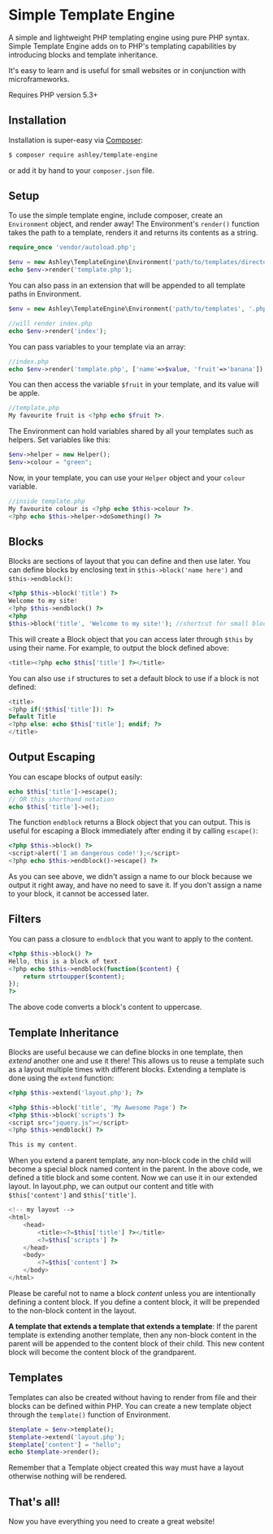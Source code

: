 Simple Template Engine
=====

A simple and lightweight PHP templating engine using pure PHP syntax.
Simple Template Engine adds on to PHP's templating capabilities by introducing blocks and template inheritance.

It's easy to learn and is useful for small websites or in conjunction with microframeworks.

Requires PHP version 5.3+


## Installation

Installation is super-easy via [Composer](https://getcomposer.org/):

```bash
$ composer require ashley/template-engine
```

or add it by hand to your `composer.json` file.


## Setup

To use the simple template engine, include composer, create an `Environment` object, and render away!
The Environment's `render()` function takes the path to a template, renders it and returns its contents as a string.

```php
require_once 'vendor/autoload.php';

$env = new Ashley\TemplateEngine\Environment('path/to/templates/directory');
echo $env->render('template.php');
```

You can also pass in an extension that will be appended to all template paths in Environment.

```php
$env = new Ashley\TemplateEngine\Environment('path/to/templates', '.php');

//will render index.php
echo $env->render('index');
```

You can pass variables to your template via an array:

```php
//index.php
echo $env->render('template.php', ['name'=>$value, 'fruit'=>'banana']);
```

You can then access the variable `$fruit` in your template, and its value will be apple.

```php
//template.php
My favourite fruit is <?php echo $fruit ?>.
```

The Environment can hold variables shared by all your templates such as helpers.  Set variables like this: 
```php
$env->helper = new Helper();
$env->colour = "green";
```

Now, in your template, you can use your `Helper` object and your `colour` variable.

```php
//inside template.php
My favourite colour is <?php echo $this->colour ?>.
<?php echo $this->helper->doSomething() ?>
```

Blocks
-----

Blocks are sections of layout that you can define and then use later.
You can define blocks by enclosing text in `$this->block('name here')` and `$this->endblock()`:

```php
<?php $this->block('title') ?>
Welcome to my site!
<?php $this->endblock() ?>
<?php
$this->block('title', 'Welcome to my site!'); //shortcut for small blocks
```
This will create a Block object that you can access later through `$this` by using their name.
For example, to output the block defined above: 

```php
<title><?php echo $this['title'] ?></title>
```

You can also use `if` structures to set a default block to use if a block is not defined: 

```php
<title>
<?php if(!$this['title']): ?>
Default Title
<?php else: echo $this['title']; endif; ?>
</title>
```

Output Escaping
-----
You can escape blocks of output easily: 

```php
echo $this['title']->escape();
// OR this shorthand notation
echo $this['title']->e();
```

The function `endblock` returns a Block object that you can output.
This is useful for escaping a Block immediately after ending it by calling `escape()`:

```php
<?php $this->block() ?>
<script>alert('I am dangerous code!');</script>
<?php echo $this->endblock()->escape() ?>

```

As you can see above, we didn't assign a name to our block because we output it right away, and have no need to save it.
If you don't assign a name to your block, it cannot be accessed later.

Filters
-----

You can pass a closure to `endblock` that you want to apply to the content.

```php
<?php $this->block() ?>
Hello, this is a block of text.
<?php echo $this->endblock(function($content) {
	return strtoupper($content);
});
?>
```

The above code converts a block's content to uppercase.

Template Inheritance
-----

Blocks are useful because we can define blocks in one template, then _extend_ another one and use it there!
This allows us to reuse a template such as a layout multiple times with different blocks.
Extending a template is done using the `extend` function:

```php
<?php $this->extend('layout.php'); ?>

<?php $this->block('title', 'My Awesome Page') ?>
<?php $this->block('scripts') ?>
<script src="jquery.js"></script>
<?php $this->endblock() ?>

This is my content.
```

When you extend a parent template, any non-block code in the child will become a special block named content in the parent.
In the above code, we defined a title block and some content.  Now we can use it in our extended layout.
In layout.php, we can output our content and title with `$this['content']` and `$this['title']`.

```php
<!-- my layout -->
<html>
	<head>
		<title><?=$this['title'] ?></title>
		<?=$this['scripts'] ?>
	</head>
	<body>
		<?=$this['content'] ?>
	</body>
</html>
```

Please be careful not to name a block _content_ unless you are intentionally defining a content block.
If you define a content block, it will be prepended to the non-block content in the layout.

**A template that extends a template that extends a template**: If the parent template is extending another template, then any non-block content in the parent will be appended to the content block of their child.  This new content block will become the content block of the grandparent.

Templates
-----

Templates can also be created without having to render from file and their blocks can be defined within PHP.
You can create a new template object through the `template()` function of Environment.

```php
$template = $env->template();
$template->extend('layout.php');
$template['content'] = "hello";
echo $template->render();
```

Remember that a Template object created this way must have a layout otherwise nothing will be rendered.

That's all!
-----

Now you have everything you need to create a great website!
